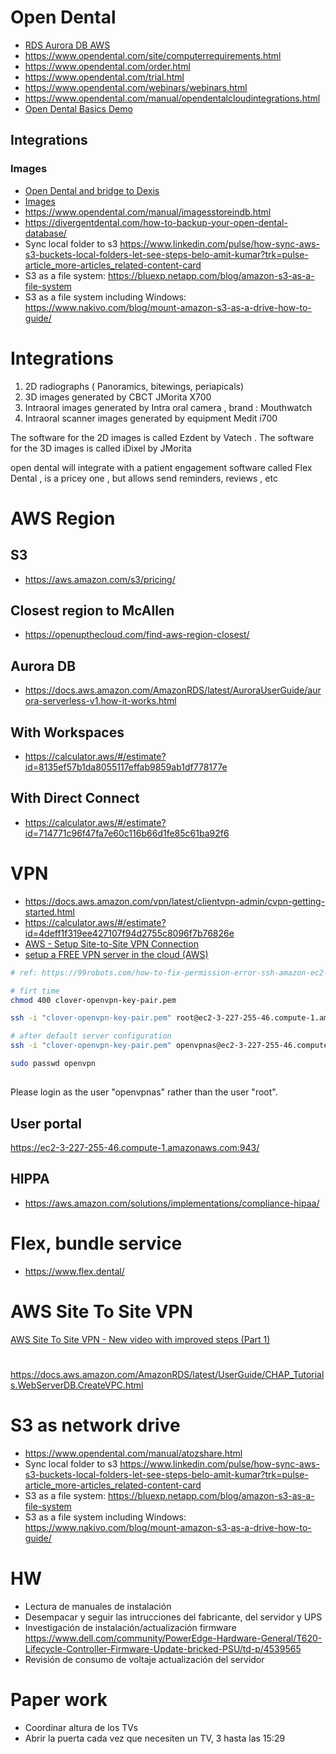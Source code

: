 # Open Dental

- [RDS Aurora DB AWS](https://www.opendental.com/manual/amazonrds.html)
- https://www.opendental.com/site/computerrequirements.html
- https://www.opendental.com/order.html
- https://www.opendental.com/trial.html
- https://www.opendental.com/webinars/webinars.html
- https://www.opendental.com/manual/opendentalcloudintegrations.html
- [Open Dental Basics Demo](https://www.youtube.com/watch?v=6PpW8pZ2RH0)


## Integrations

### Images
- [Open Dental and bridge to Dexis](https://www.youtube.com/watch?v=C2qWYdantFo)
- [Images](https://www.opendental.com/manual/images.html)
- https://www.opendental.com/manual/imagesstoreindb.html
- https://divergentdental.com/how-to-backup-your-open-dental-database/
- Sync local folder to s3 https://www.linkedin.com/pulse/how-sync-aws-s3-buckets-local-folders-let-see-steps-belo-amit-kumar?trk=pulse-article_more-articles_related-content-card
- S3 as a file system: https://bluexp.netapp.com/blog/amazon-s3-as-a-file-system
- S3 as a file system including Windows: https://www.nakivo.com/blog/mount-amazon-s3-as-a-drive-how-to-guide/

# Integrations
1. 2D radiographs ( Panoramics, bitewings, periapicals) 
2. 3D images generated by CBCT JMorita X700 
3. Intraoral images generated by Intra oral camera , brand : Mouthwatch  
4. Intraoral scanner images generated by equipment Medit i700

The software for the 2D images is called Ezdent by Vatech . The software for the 3D images is called iDixel by JMorita

open dental will integrate with a patient engagement software called Flex Dental , is a pricey one , but allows send reminders, reviews , etc


# AWS Region

## S3
- https://aws.amazon.com/s3/pricing/

## Closest region to McAllen
- https://openupthecloud.com/find-aws-region-closest/

## Aurora DB
- https://docs.aws.amazon.com/AmazonRDS/latest/AuroraUserGuide/aurora-serverless-v1.how-it-works.html


## With Workspaces

- https://calculator.aws/#/estimate?id=8135ef57b1da8055117effab9859ab1df778177e

## With Direct Connect

- https://calculator.aws/#/estimate?id=714771c96f47fa7e60c116b66d1fe85c61ba92f6

# VPN
- https://docs.aws.amazon.com/vpn/latest/clientvpn-admin/cvpn-getting-started.html
- https://calculator.aws/#/estimate?id=4deff1f319ee427107f94d2755c8096f7b76826e
- [AWS - Setup Site-to-Site VPN Connection](https://www.youtube.com/watch?v=kqrWjR2Nn7Q)
- [setup a FREE VPN server in the cloud (AWS)](https://youtu.be/m-i2JBtG4FE)

```sh
# ref: https://99robots.com/how-to-fix-permission-error-ssh-amazon-ec2-instance/

# firt time
chmod 400 clover-openvpn-key-pair.pem

ssh -i "clover-openvpn-key-pair.pem" root@ec2-3-227-255-46.compute-1.amazonaws.com

# after default server configuration
ssh -i "clover-openvpn-key-pair.pem" openvpnas@ec2-3-227-255-46.compute-1.amazonaws.com

sudo passwd openvpn

```

## 
Please login as the user "openvpnas" rather than the user "root".

## User portal
https://ec2-3-227-255-46.compute-1.amazonaws.com:943/

## HIPPA
- https://aws.amazon.com/solutions/implementations/compliance-hipaa/


# Flex, bundle service
- https://www.flex.dental/


# AWS Site To Site VPN
[AWS Site To Site VPN - New video with improved steps (Part 1)](https://youtu.be/5YvcyBecQts)

# 
https://docs.aws.amazon.com/AmazonRDS/latest/UserGuide/CHAP_Tutorials.WebServerDB.CreateVPC.html


# S3 as network drive

- https://www.opendental.com/manual/atozshare.html
- Sync local folder to s3 https://www.linkedin.com/pulse/how-sync-aws-s3-buckets-local-folders-let-see-steps-belo-amit-kumar?trk=pulse-article_more-articles_related-content-card
- S3 as a file system: https://bluexp.netapp.com/blog/amazon-s3-as-a-file-system
- S3 as a file system including Windows: https://www.nakivo.com/blog/mount-amazon-s3-as-a-drive-how-to-guide/



# HW  
- Lectura de manuales de instalación
- Desempacar y seguir las intrucciones del fabricante, del servidor y UPS
- Investigación de instalación/actualización firmware
https://www.dell.com/community/PowerEdge-Hardware-General/T620-Lifecycle-Controller-Firmware-Update-bricked-PSU/td-p/4539565
- Revisión de consumo de voltaje actualización del servidor

# Paper work
- Coordinar altura de los TVs
- Abrir la puerta cada vez que necesiten un TV, 3 hasta las 15:29





